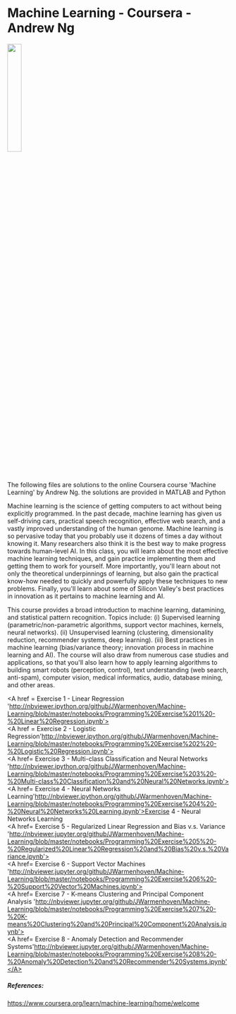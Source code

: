 # Machine Learning - Coursera - Andrew Ng
<IMG src='https://www.google.com/imgres?imgurl=https%3A%2F%2Fd3njjcbhbojbot.cloudfront.net%2Fapi%2Futilities%2Fv1%2Fimageproxy%2Fhttps%3A%2F%2Fcoursera.s3.amazonaws.com%2Ftopics%2Fml%2Flarge-icon.png&imgrefurl=https%3A%2F%2Fwww.coursera.org%2Flearn%2Fmachine-learning&docid=W1jBOs6LCrJfWM&tbnid=Vs9y5SSd5uTnUM%3A&vet=10ahUKEwixpISw0traAhVQ52MKHUO0CVUQMwg4KAAwAA..i&w=460&h=259&client=firefox-b&bih=831&biw=1747&q=logo%20machine%20learning%20coursera&ved=0ahUKEwixpISw0traAhVQ52MKHUO0CVUQMwg4KAAwAA&iact=mrc&uact=8' width=25% height=25%><P>


The following files are solutions to the online Coursera course 'Machine Learning' by Andrew Ng. 
the solutions are provided in MATLAB and Python<P>

Machine learning is the science of getting computers to act without being explicitly programmed. In the past decade, 
machine learning has given us self-driving cars, practical speech recognition, effective web search, and a vastly improved 
understanding of the human genome. Machine learning is so pervasive today that you probably use it dozens of times a day 
without knowing it. Many researchers also think it is the best way to make progress towards human-level AI. In this class, 
you will learn about the most effective machine learning techniques, and gain practice implementing them and getting them 
to work for yourself. More importantly, you'll learn about not only the theoretical underpinnings of learning, but also gain 
the practical know-how needed to quickly and powerfully apply these techniques to new problems. Finally, you'll learn about 
some of Silicon Valley's best practices in innovation as it pertains to machine learning and AI. <P>

This course provides a broad  introduction to machine learning, datamining, and statistical pattern recognition. Topics include:
(i) Supervised learning (parametric/non-parametric algorithms, support vector machines, kernels, neural networks). (ii) 
Unsupervised learning (clustering, dimensionality reduction, recommender systems, deep learning). (iii) Best practices in 
machine learning (bias/variance theory; innovation process in machine learning and AI). The course will also draw from 
numerous case studies and applications, so that you'll also learn how to apply learning algorithms to building smart robots 
(perception, control), text understanding (web search, anti-spam), computer vision, medical informatics, audio, database mining, 
and other areas.<P>
 
 
<A href = Exercise 1 - Linear Regression 'http://nbviewer.ipython.org/github/JWarmenhoven/Machine-Learning/blob/master/notebooks/Programming%20Exercise%201%20-%20Linear%20Regression.ipynb'></A><BR>
<A href = Exercise 2 - Logistic Regression'http://nbviewer.ipython.org/github/JWarmenhoven/Machine-Learning/blob/master/notebooks/Programming%20Exercise%202%20-%20Logistic%20Regression.ipynb'></A><BR>
<A href= Exercise 3 - Multi-class Classification and Neural Networks 'http://nbviewer.ipython.org/github/JWarmenhoven/Machine-Learning/blob/master/notebooks/Programming%20Exercise%203%20-%20Multi-class%20Classification%20and%20Neural%20Networks.ipynb'></A><BR>
<A href= Exercise 4 - Neural Networks Learning'http://nbviewer.ipython.org/github/JWarmenhoven/Machine-Learning/blob/master/notebooks/Programming%20Exercise%204%20-%20Neural%20Networks%20Learning.ipynb'>Exercise 4 - Neural Networks Learning</A><BR>
<A href= Exercise 5 - Regularized Linear Regression and Bias v.s. Variance 'http://nbviewer.jupyter.org/github/JWarmenhoven/Machine-Learning/blob/master/notebooks/Programming%20Exercise%205%20-%20Regularized%20Linear%20Regression%20and%20Bias%20v.s.%20Variance.ipynb'></A><BR>
<A href= Exercise 6 - Support Vector Machines 'http://nbviewer.jupyter.org/github/JWarmenhoven/Machine-Learning/blob/master/notebooks/Programming%20Exercise%206%20-%20Support%20Vector%20Machines.ipynb'></A><BR>
<A href= Exercise 7 - K-means Clustering and Principal Component Analysis 'http://nbviewer.jupyter.org/github/JWarmenhoven/Machine-Learning/blob/master/notebooks/Programming%20Exercise%207%20-%20K-means%20Clustering%20and%20Principal%20Component%20Analysis.ipynb'></A><BR>
<A href= Exercise 8 - Anomaly Detection and Recommender Systems'http://nbviewer.jupyter.org/github/JWarmenhoven/Machine-Learning/blob/master/notebooks/Programming%20Exercise%208%20-%20Anomaly%20Detection%20and%20Recommender%20Systems.ipynb'</A><BR>


##### References:
https://www.coursera.org/learn/machine-learning/home/welcome